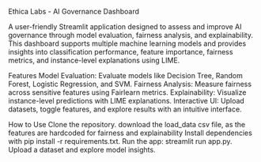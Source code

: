 Ethica Labs - AI Governance Dashboard

A user-friendly Streamlit application designed to assess and improve AI governance through model evaluation, fairness analysis, and explainability. This dashboard supports multiple machine learning models and provides insights into classification performance, feature importance, fairness metrics, and instance-level explanations using LIME.

Features
Model Evaluation: Evaluate models like Decision Tree, Random Forest, Logistic Regression, and SVM.
Fairness Analysis: Measure fairness across sensitive features using Fairlearn metrics.
Explainability: Visualize instance-level predictions with LIME explanations.
Interactive UI: Upload datasets, toggle features, and explore results with an intuitive interface.

How to Use
Clone the repository.
download the load_data csv file, as the features are hardcoded for fairness and explainability
Install dependencies with pip install -r requirements.txt.
Run the app: streamlit run app.py.
Upload a dataset and explore model insights.
